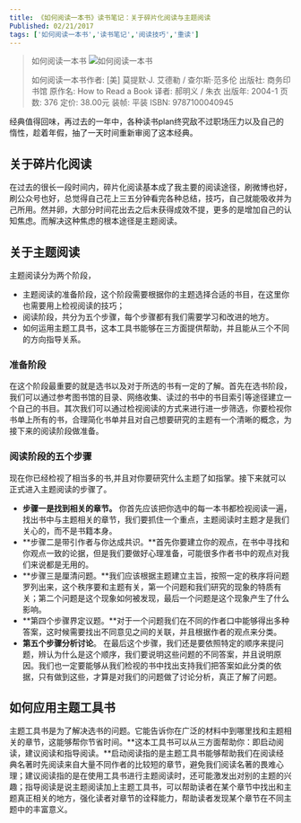 ```yaml
---
title: 《如何阅读一本书》读书笔记：关于碎片化阅读与主题阅读
Published: 02/21/2017
tags: ['如何阅读一本书','读书笔记','阅读技巧','重读'] 
---
```


>如何阅读一本书
>![如何阅读一本书](http://blog.robinjiang.com/posts/asset/2016-03-15-How-to-Read-a-Book/s1670978.jpg)
> 
>
>如何阅读一本书作者: [美] 莫提默·J. 艾德勒 / 查尔斯·范多伦
>出版社: 商务印书馆
>原作名: How to Read a Book
>译者: 郝明义 / 朱衣
>出版年: 2004-1
>页数: 376
>定价: 38.00元
>装帧: 平装
>ISBN: 9787100040945



经典值得回味，再过去的一年中，各种读书plan终究敌不过职场压力以及自己的惰性，趁着年假，抽了一天时间重新审阅了这本经典。

## 关于碎片化阅读

在过去的很长一段时间内，碎片化阅读基本成了我主要的阅读途径，刷微博也好，刷公众号也好，总觉得自己花上三五分钟看完各种总结，技巧，自己就能吸收并为己所用。然并卵，大部分时间花出去之后未获得成效不提，更多的是增加自己的认知焦虑。而解决这种焦虑的根本途径是主题阅读。

## 关于主题阅读

主题阅读分为两个阶段，

- 主题阅读的准备阶段，这个阶段需要根据你的主题选择合适的书目，在这里你也需要用上检视阅读的技巧；
- 阅读阶段，共分为五个步骤，每个步骤都有我们需要学习和改进的地方。
- 如何运用主题工具书，这本工具书能够在三方面提供帮助，并且能从三个不同的方向指导关系。



### 准备阶段

在这个阶段最重要的就是选书以及对于所选的书有一定的了解。首先在选书阶段，我们可以通过参考图书馆的目录、网络收集、读过的书中的书目索引等途径建立一个自己的书目。其次我们可以通过检视阅读的方式来进行进一步筛选，你要检视你书单上所有的书，合理简化书单并且对自己想要研究的主题有一个清晰的概念，为接下来的阅读阶段做准备。



### 阅读阶段的五个步骤 

现在你已经检视了相当多的书,并且对你要研究什么主题了如指掌。接下来就可以正式进入主题阅读的步骤了。

- **步骤一是找到相关的章节。** 你首先应该把你选中的每一本书都检视阅读一遍，找出书中与主题相关的章节，我们要抓住一个重点，主题阅读时主题才是我们关心的，而不是书籍本身。
- **步骤二是带引作者与你达成共识。**首先你要建立你的观点，在书中寻找和你观点一致的论据，但是我们要做好心理准备，可能很多作者书中的观点对我们来说都是无用的。
- **步骤三是厘清问题。**我们应该根据主题建立主旨，按照一定的秩序将问题罗列出来，这个秩序要和主题有关，第一个问题和我们研究的现象的特质有关；第二个问题是这个现象如何被发现，最后一个问题是这个现象产生了什么影响。
- **第四个步骤界定议题。**对于一个问题我们在不同的作者口中能够得出多种答案，这时候需要找出不同意见之间的关联，并且根据作者的观点来分类。
- **第五个步骤分析讨论**。 在最后这个步骤，我们还是要依照特定的顺序来提问题，辨认为什么是这个顺序，我们要说明这些问题的不同答案，并且说明原因。我们也一定要能够从我们检视的书中找出支持我们把答案如此分类的依据，只有做到这些，才算是对我们的问题做了讨论分析，真正了解了问题。

## 如何应用主题工具书

主题工具书是为了解决选书的问题。它能告诉你在广泛的材料中到哪里找和主题相关的章节，这能够帮你节省时间。**这本工具书可以从三方面帮助你：即启动阅读，建议阅读和指导阅读。**启动阅读指的是主题工具书能够帮助我们在阅读经典名著时先阅读来自大量不同作者的比较短的章节，避免我们阅读名著的畏难心理；建议阅读指的是在使用工具书进行主题阅读时，还可能激发出对别的主题的兴趣；指导阅读是说主题阅读加上主题工具书，可以帮助读者在某个章节中找出和主题真正相关的地方，强化读者对章节的诠释能力，帮助读者发现某个章节在不同主题中的丰富意义。
